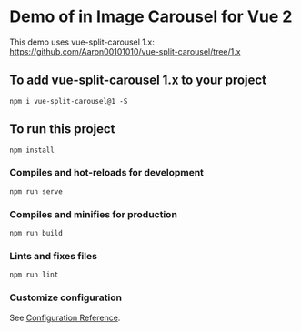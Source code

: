 # Demo of in Image Carousel for Vue 2
This demo uses vue-split-carousel 1.x: https://github.com/Aaron00101010/vue-split-carousel/tree/1.x

## To add vue-split-carousel 1.x to your project
```
npm i vue-split-carousel@1 -S
```

## To run this project
```
npm install
```

### Compiles and hot-reloads for development
```
npm run serve
```

### Compiles and minifies for production
```
npm run build
```

### Lints and fixes files
```
npm run lint
```

### Customize configuration
See [Configuration Reference](https://cli.vuejs.org/config/).
